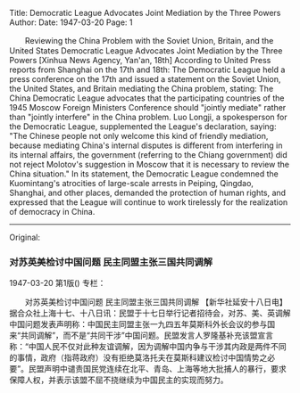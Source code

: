 Title: Democratic League Advocates Joint Mediation by the Three Powers
Author:
Date: 1947-03-20
Page: 1

　　Reviewing the China Problem with the Soviet Union, Britain, and the United States
    Democratic League Advocates Joint Mediation by the Three Powers
    [Xinhua News Agency, Yan'an, 18th] According to United Press reports from Shanghai on the 17th and 18th: The Democratic League held a press conference on the 17th and issued a statement on the Soviet Union, the United States, and Britain mediating the China problem, stating: The China Democratic League advocates that the participating countries of the 1945 Moscow Foreign Ministers Conference should "jointly mediate" rather than "jointly interfere" in the China problem. Luo Longji, a spokesperson for the Democratic League, supplemented the League's declaration, saying: "The Chinese people not only welcome this kind of friendly mediation, because mediating China's internal disputes is different from interfering in its internal affairs, the government (referring to the Chiang government) did not reject Molotov's suggestion in Moscow that it is necessary to review the China situation." In its statement, the Democratic League condemned the Kuomintang's atrocities of large-scale arrests in Peiping, Qingdao, Shanghai, and other places, demanded the protection of human rights, and expressed that the League will continue to work tirelessly for the realization of democracy in China.



<hr /> 

Original: 


### 对苏英美检讨中国问题  民主同盟主张三国共同调解

1947-03-20
第1版()
专栏：

　　对苏英美检讨中国问题
    民主同盟主张三国共同调解
    【新华社延安十八日电】据合众社上海十七、十八日讯：民盟于十七日举行记者招待会，对苏、美、英调解中国问题发表声明称：中国民主同盟主张一九四五年莫斯科外长会议的参与国来“共同调解”，而不是“共同干涉”中国问题。民盟发言人罗隆基补充该盟宣言称：“中国人民不仅对此种友谊调解，因为调解中国内争与干涉其内政是两件不同的事情，政府（指蒋政府）没有拒绝莫洛托夫在莫斯科建议检讨中国情势之必要”。民盟声明中谴责国民党连续在北平、青岛、上海等地大批捕人的暴行，要求保障人权，并表示该盟不屈不挠继续为中国民主的实现而努力。
